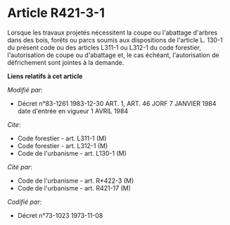 # Article R421-3-1

Lorsque les travaux projetés nécessitent la coupe ou l'abattage d'arbres dans des bois, forêts ou parcs soumis aux
dispositions de l'article L. 130-1 du présent code ou des articles L311-1 ou L312-1 du code forestier, l'autorisation de
coupe ou d'abattage et, le cas échéant, l'autorisation de défrichement sont jointes à la demande.

**Liens relatifs à cet article**

_Modifié par_:

  - Décret n°83-1261 1983-12-30 ART. 1, ART. 46 JORF 7 JANVIER 1984 date d'entrée en vigueur 1 AVRIL 1984

_Cite_:

  - Code forestier - art. L311-1 (M)
  - Code forestier - art. L312-1 (M)
  - Code de l'urbanisme - art. L130-1 (M)

_Cité par_:

  - Code de l'urbanisme - art. R*422-3 (M)
  - Code de l'urbanisme - art. R421-17 (M)

_Codifié par_:

  - Décret n°73-1023 1973-11-08
